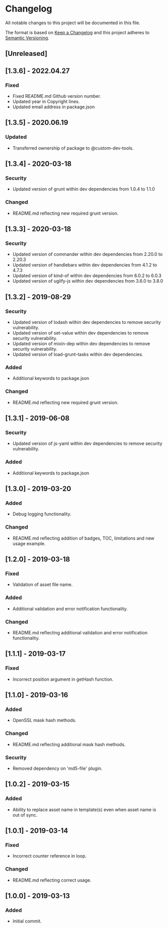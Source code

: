 # Changelog

All notable changes to this project will be documented in this file.

The format is based on [Keep a Changelog](http://keepachangelog.com/en/1.0.0/) and this project adheres to [Semantic Versioning](http://semver.org/spec/v2.0.0.html).

## [Unreleased]

## [1.3.6] - 2022.04.27

### Fixed
- Fixed README.md Github version number.
- Updated year in Copyright lines.
- Updated email address in package.json

## [1.3.5] - 2020.06.19

### Updated
- Transferred ownership of package to @custom-dev-tools.

## [1.3.4] - 2020-03-18

### Security
- Updated version of grunt within dev dependencies from 1.0.4 to 1.1.0

### Changed
- README.md reflecting new required grunt version.

## [1.3.3] - 2020-03-18

### Security
- Updated version of commander within dev dependencies from 2.20.0 to 2.20.3
- Updated version of handlebars within dev dependencies from 4.1.2 to 4.7.3
- Updated version of kind-of within dev dependencies from 6.0.2 to 6.0.3
- Updated version of uglify-js within dev dependencies from 3.6.0 to 3.8.0

## [1.3.2] - 2019-08-29

### Security
- Updated version of lodash within dev dependencies to remove security vulnerability.
- Updated version of set-value within dev dependencies to remove security vulnerability.
- Updated version of mixin-dep within dev dependencies to remove security vulnerability.
- Updated version of load-grunt-tasks within dev dependencies.

### Added
- Additional keywords to package.json

### Changed
- README.md reflecting new required grunt version.

## [1.3.1] - 2019-06-08

### Security
- Updated version of js-yaml within dev dependencies to remove security vulnerability.

### Added
- Additional keywords to package.json

## [1.3.0] - 2019-03-20

### Added
- Debug logging functionality.

### Changed
- README.md reflecting addition of badges, TOC, limitations and new usage example.

## [1.2.0] - 2019-03-18

### Fixed
- Validation of asset file name.

### Added
- Additional validation and error notification functionality.

### Changed
- README.md reflecting additional validation and error notification functionality.

## [1.1.1] - 2019-03-17

### Fixed
- Incorrect position argument in getHash function.

## [1.1.0] - 2019-03-16

### Added
- OpenSSL mask hash methods.

### Changed
- README.md reflecting additional mask hash methods.

### Security
- Removed dependency on 'md5-file' plugin.

## [1.0.2] - 2019-03-15

### Added
- Ability to replace asset name in template(s) even when asset name is out of sync.

## [1.0.1] - 2019-03-14

### Fixed
- Incorrect counter reference in loop.

### Changed
- README.md reflecting correct usage.

## [1.0.0] - 2019-03-13

### Added
- Initial commit.